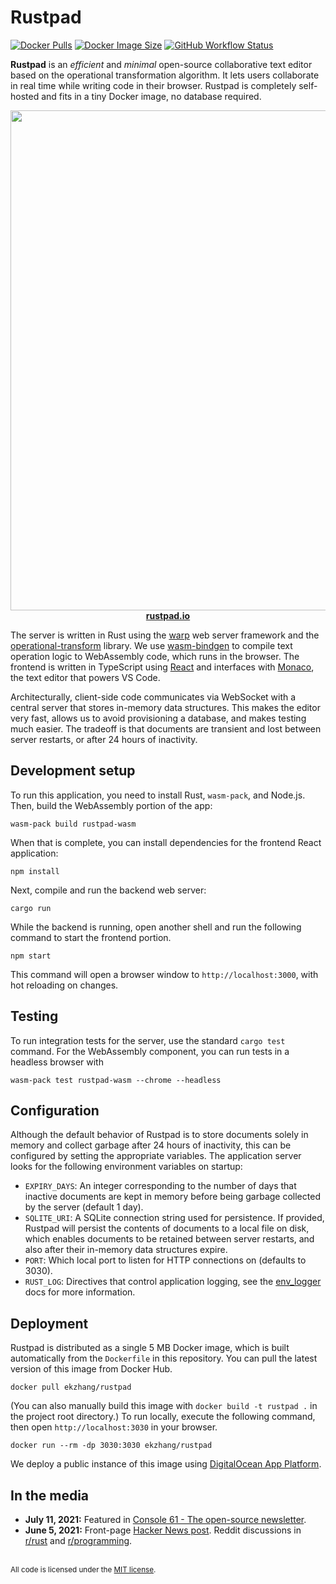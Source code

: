 # Rustpad

[![Docker Pulls](https://img.shields.io/docker/pulls/ekzhang/rustpad)](https://hub.docker.com/r/ekzhang/rustpad/)
[![Docker Image Size](https://img.shields.io/docker/image-size/ekzhang/rustpad/latest)](https://hub.docker.com/r/ekzhang/rustpad/)
[![GitHub Workflow Status](https://img.shields.io/github/workflow/status/ekzhang/rustpad/CI)](https://github.com/ekzhang/rustpad/actions/workflows/ci.yml)

**Rustpad** is an _efficient_ and _minimal_ open-source collaborative text
editor based on the operational transformation algorithm. It lets users
collaborate in real time while writing code in their browser. Rustpad is
completely self-hosted and fits in a tiny Docker image, no database required.

<p align="center">
<a href="https://rustpad.io/">
<img src="https://i.imgur.com/WjU5UrP.png" width="800"><br>
<strong>rustpad.io</strong>
</a>
</p>

The server is written in Rust using the
[warp](https://github.com/seanmonstar/warp) web server framework and the
[operational-transform](https://github.com/spebern/operational-transform-rs)
library. We use [wasm-bindgen](https://github.com/rustwasm/wasm-bindgen) to
compile text operation logic to WebAssembly code, which runs in the browser. The
frontend is written in TypeScript using [React](https://reactjs.org/) and
interfaces with [Monaco](https://github.com/microsoft/monaco-editor), the text
editor that powers VS Code.

Architecturally, client-side code communicates via WebSocket with a central
server that stores in-memory data structures. This makes the editor very fast,
allows us to avoid provisioning a database, and makes testing much easier. The
tradeoff is that documents are transient and lost between server restarts, or
after 24 hours of inactivity.

## Development setup

To run this application, you need to install Rust, `wasm-pack`, and Node.js.
Then, build the WebAssembly portion of the app:

```
wasm-pack build rustpad-wasm
```

When that is complete, you can install dependencies for the frontend React
application:

```
npm install
```

Next, compile and run the backend web server:

```
cargo run
```

While the backend is running, open another shell and run the following command
to start the frontend portion.

```
npm start
```

This command will open a browser window to `http://localhost:3000`, with hot
reloading on changes.

## Testing

To run integration tests for the server, use the standard `cargo test` command.
For the WebAssembly component, you can run tests in a headless browser with

```
wasm-pack test rustpad-wasm --chrome --headless
```

## Configuration

Although the default behavior of Rustpad is to store documents solely in memory
and collect garbage after 24 hours of inactivity, this can be configured by
setting the appropriate variables. The application server looks for the
following environment variables on startup:

- `EXPIRY_DAYS`: An integer corresponding to the number of days that inactive
  documents are kept in memory before being garbage collected by the server
  (default 1 day).
- `SQLITE_URI`: A SQLite connection string used for persistence. If provided,
  Rustpad will persist the contents of documents to a local file on disk, which
  enables documents to be retained between server restarts, and also after their
  in-memory data structures expire.
- `PORT`: Which local port to listen for HTTP connections on (defaults to 3030).
- `RUST_LOG`: Directives that control application logging, see the
  [env_logger](https://docs.rs/env_logger/#enabling-logging) docs for more
  information.

## Deployment

Rustpad is distributed as a single 5 MB Docker image, which is built
automatically from the `Dockerfile` in this repository. You can pull the latest
version of this image from Docker Hub.

```
docker pull ekzhang/rustpad
```

(You can also manually build this image with `docker build -t rustpad .` in the
project root directory.) To run locally, execute the following command, then
open `http://localhost:3030` in your browser.

```
docker run --rm -dp 3030:3030 ekzhang/rustpad
```

We deploy a public instance of this image using
[DigitalOcean App Platform](https://www.digitalocean.com/products/app-platform/).

## In the media

- **July 11, 2021:** Featured in
  [Console 61 - The open-source newsletter](https://console.substack.com/p/console-61).
- **June 5, 2021:** Front-page
  [Hacker News post](https://news.ycombinator.com/item?id=27408326). Reddit
  discussions in [r/rust](https://www.reddit.com/r/rust/comments/nt4p9f/) and
  [r/programming](https://www.reddit.com/r/programming/comments/nt4ws7/).

<br>

<sup>
All code is licensed under the <a href="LICENSE">MIT license</a>.
</sup>
